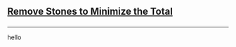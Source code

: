 <h2><a href="https://leetcode.com/problems/remove-stones-to-minimize-the-total/submissions/867022052/">Remove Stones to Minimize the Total</a></h2><h3></h3><hr>hello